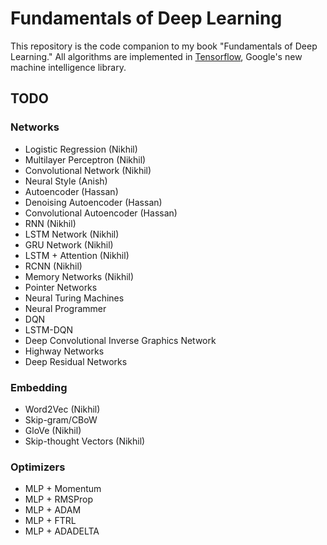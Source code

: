 # Fundamentals of Deep Learning

This repository is the code companion to my book "Fundamentals of Deep Learning." All algorithms are implemented in [Tensorflow](https://www.tensorflow.org/ "Tensorflow"), Google's new machine intelligence library. 

## TODO

### Networks

- Logistic Regression (Nikhil)
- Multilayer Perceptron (Nikhil)
- Convolutional Network (Nikhil)
- Neural Style (Anish)
- Autoencoder (Hassan)
- Denoising Autoencoder (Hassan)
- Convolutional Autoencoder (Hassan)
- RNN (Nikhil)
- LSTM Network (Nikhil)
- GRU Network (Nikhil)
- LSTM + Attention (Nikhil)
- RCNN (Nikhil)
- Memory Networks (Nikhil)
- Pointer Networks
- Neural Turing Machines
- Neural Programmer
- DQN
- LSTM-DQN
- Deep Convolutional Inverse Graphics Network
- Highway Networks
- Deep Residual Networks

### Embedding

- Word2Vec (Nikhil)
- Skip-gram/CBoW
- GloVe (Nikhil)
- Skip-thought Vectors (Nikhil)

### Optimizers

- MLP + Momentum
- MLP + RMSProp
- MLP + ADAM
- MLP + FTRL
- MLP + ADADELTA
